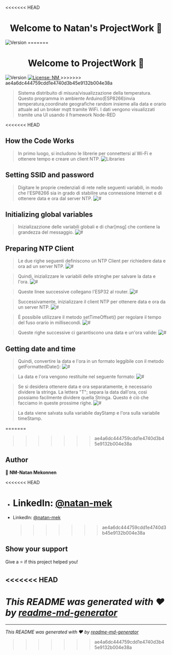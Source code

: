 <<<<<<< HEAD

<h1 align="center">Welcome to Natan's ProjectWork 👋</h1>
<p>
  <img alt="Version" src="https://img.shields.io/badge/version-1.0-blue.svg?cacheSeconds=2592000" />
=======
<h1 align="center">Welcome to ProjectWork 👋</h1>
<p>
  <img alt="Version" src="https://img.shields.io/badge/version-1.0-blue.svg?cacheSeconds=2592000" />
  <a href="#" target="_blank">
    <img alt="License: NM" src="https://img.shields.io/badge/License-NM-yellow.svg" />
  </a>
>>>>>>> ae4a6dc444759cdd1e4740d3b45e9132b004e38a
</p>

> Sistema distribuito di misura/visualizzazione della temperatura. Questo programma in ambiente Arduino(ESP8266)invia temperatura,coordinate geografiche random insieme alla data e orario attuale ad un broker mqtt tramite WiFi. I dati vengono visualizzati tramite una UI usando il framework Node-RED

<<<<<<< HEAD

## How the Code Works

> In primo luogo, si includono le librerie per connettersi al Wi-Fi e ottenere tempo e creare un client NTP.
> <img alt="Libraries" src="/Users/natan/Documents/PlatformIO/Projects/ProjectWork/ReadmePics/Schermata 2020-06-05 alle 14.00.31.png" />

## Setting SSID and password

> Digitare le proprie credenziali di rete nelle seguenti variabili, in modo che l'ESP8266 sia in grado di stabilire una connessione Internet e di ottenere data e ora dal server NTP.
> <img alt="#" src="/Users/natan/Documents/PlatformIO/Projects/ProjectWork/ReadmePics/Schermata 2020-06-05 alle 14.03.53.png" />

## Initializing global variables

> Inizializazzione delle variabili globali e di char[msg] che contiene la grandezza del messaggio.
> <img alt="#" src="/Users/natan/Documents/PlatformIO/Projects/ProjectWork/ReadmePics/Schermata 2020-06-05 alle 14.27.00.png" />

## Preparing NTP Client

> Le due righe seguenti definiscono un NTP Client per richiedere data e ora ad un server NTP.
> <img alt="#" src="/Users/natan/Documents/PlatformIO/Projects/ProjectWork/ReadmePics/Schermata 2020-06-05 alle 14.05.56.png" />

> Quindi, inizializzare le variabili delle stringhe per salvare la data e l'ora.
> <img alt="#" src="/Users/natan/Documents/PlatformIO/Projects/ProjectWork/ReadmePics/Schermata 2020-06-05 alle 14.07.18.png" />

> Queste linee successive collegano l'ESP32 al router.
> <img alt="#" src="/Users/natan/Documents/PlatformIO/Projects/ProjectWork/ReadmePics/Schermata 2020-06-05 alle 14.09.35.png" />

> Successivamente, inizializzare il client NTP per ottenere data e ora da un server NTP.
> <img alt="#" src="/Users/natan/Documents/PlatformIO/Projects/ProjectWork/ReadmePics/Schermata 2020-06-05 alle 14.11.38.png" />

> È possibile utilizzare il metodo setTimeOffset() per regolare il tempo del fuso orario in millisecondi.
> <img alt="#" src="/Users/natan/Documents/PlatformIO/Projects/ProjectWork/ReadmePics/Schermata 2020-06-05 alle 14.13.13.png" />

> Queste righe successive ci garantiscono una data e un'ora valide:
> <img alt="#" src="/Users/natan/Documents/PlatformIO/Projects/ProjectWork/ReadmePics/Schermata 2020-06-05 alle 14.16.47.png" />

## Getting date and time

> Quindi, convertire la data e l'ora in un formato leggibile con il metodo getFormattedDate():
> <img alt="#" src="/Users/natan/Documents/PlatformIO/Projects/ProjectWork/ReadmePics/Schermata 2020-06-05 alle 14.18.28.png" />

> La data e l'ora vengono restituite nel seguente formato:
> <img alt="#" src="/Users/natan/Documents/PlatformIO/Projects/ProjectWork/ReadmePics/Schermata 2020-06-05 alle 14.19.52.png" />

> Se si desidera ottenere data e ora separatamente, è necessario dividere la stringa. La lettera "T"; separa la data dall'ora, così possiamo facilmente dividere quella Stringa. Questo è ciò che facciamo in queste prossime righe.
> <img alt="#" src="/Users/natan/Documents/PlatformIO/Projects/ProjectWork/ReadmePics/Schermata 2020-06-05 alle 14.21.18.png" />

> La data viene salvata sulla variabile dayStamp e l'ora sulla variabile timeStamp.

=======

> > > > > > > ae4a6dc444759cdd1e4740d3b45e9132b004e38a

## Author

👤 **NM-Natan Mekonnen**

<<<<<<< HEAD

- # LinkedIn: [@natan-mek](https://linkedin.com/in/natan-mek)

* LinkedIn: [@natan-mek](https://linkedin.com/in/natan-mek)
  > > > > > > > ae4a6dc444759cdd1e4740d3b45e9132b004e38a

## Show your support

Give a ⭐️ if this project helped you!

## <<<<<<< HEAD

# _This README was generated with ❤️ by [readme-md-generator](https://github.com/kefranabg/readme-md-generator)_

---

_This README was generated with ❤️ by [readme-md-generator](https://github.com/kefranabg/readme-md-generator)_

> > > > > > > ae4a6dc444759cdd1e4740d3b45e9132b004e38a
